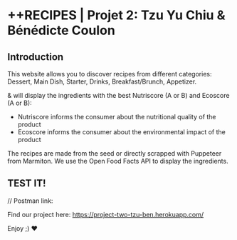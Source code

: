 # ++RECIPES | Projet 2: Tzu Yu Chiu & Bénédicte Coulon

## Introduction

This website allows you to discover recipes from different categories:
Dessert,
Main Dish,
Starter,
Drinks,
Breakfast/Brunch,
Appetizer.

& will display the ingredients with the best Nutriscore (A or B) and Ecoscore (A or B):

- Nutriscore informs the consumer about the nutritional quality of the product
- Ecoscore informs the consumer about the environmental impact of the product

The recipes are made from the seed or directly scrapped with Puppeteer from Marmiton.
We use the Open Food Facts API to display the ingredients.

## TEST IT!

// Postman link:

Find our project here: https://project-two-tzu-ben.herokuapp.com/

Enjoy ;) :heart:
